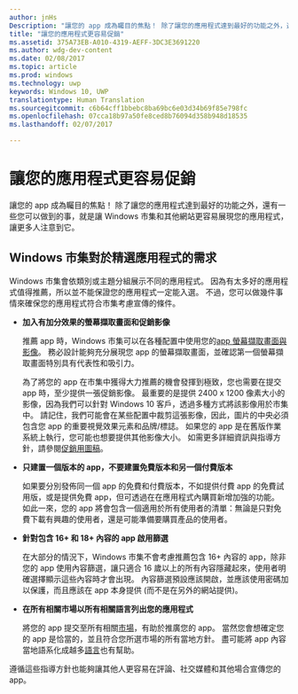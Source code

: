 ```yaml
---
author: jnHs
Description: "讓您的 app 成為矚目的焦點！ 除了讓您的應用程式達到最好的功能之外，還有一些您可以做到的事，就是讓 Windows 市集和其他網站更容易展現您的應用程式，讓更多人注意到它。"
title: "讓您的應用程式更容易促銷"
ms.assetid: 375A73EB-A010-4319-AEFF-3DC3E3691220
ms.author: wdg-dev-content
ms.date: 02/08/2017
ms.topic: article
ms.prod: windows
ms.technology: uwp
keywords: Windows 10, UWP
translationtype: Human Translation
ms.sourcegitcommit: c6b64cff1bbebc8ba69bc6e03d34b69f85e798fc
ms.openlocfilehash: 07cca18b97a50fe8ced8b76094d358b948d18535
ms.lasthandoff: 02/07/2017

---
```


# <a name="make-your-app-easier-to-promote"></a>讓您的應用程式更容易促銷


讓您的 app 成為矚目的焦點！ 除了讓您的應用程式達到最好的功能之外，還有一些您可以做到的事，就是讓 Windows 市集和其他網站更容易展現您的應用程式，讓更多人注意到它。

## <a name="windows-store-requirements-for-featured-apps"></a>Windows 市集對於精選應用程式的需求


Windows 市集會依類別或主題分組展示不同的應用程式。 因為有太多好的應用程式值得推薦，所以並不能保證您的應用程式一定能入選。 不過，您可以做幾件事情來確保您的應用程式符合市集考慮宣傳的條件。

-   **加入有加分效果的螢幕擷取畫面和促銷影像**

    推薦 app 時，Windows 市集可以在各種配置中使用您的[app 螢幕擷取畫面與影像](app-screenshots-and-images.md)。 務必設計能夠充分展現您 app 的螢幕擷取畫面，並確認第一個螢幕擷取畫面特別具有代表性和吸引力。

    為了將您的 app 在市集中獲得大力推薦的機會發揮到極致，您也需要在提交 app 時，至少提供一張促銷影像。 最重要的是提供 2400 x 1200 像素大小的影像，因為我們可以針對 Windows 10 客戶，透過多種方式將該影像用於市集中。 請記住，我們可能會在某些配置中裁剪這張影像，因此，圖片的中央必須包含您 app 的重要視覺效果元素和品牌/標誌。 如果您的 app 是在舊版作業系統上執行，您可能也想要提供其他影像大小。 如需更多詳細資訊與指導方針，請參閱[促銷用圖稿](app-screenshots-and-images.md#promotional-artwork)。

-   **只建置一個版本的 app，不要建置免費版本和另一個付費版本**

    如果要分別發佈同一個 app 的免費和付費版本，不如提供付費 app 的免費試用版，或是提供免費 app，但可透過在在應用程式內購買新增加強的功能。 如此一來，您的 app 將會包含一個適用於所有使用者的清單：無論是只對免費下載有興趣的使用者，還是可能準備要購買產品的使用者。

-   **針對包含 16+ 和 18+ 內容的 app 啟用篩選**

    在大部分的情況下，Windows 市集不會考慮推薦包含 16+ 內容的 app，除非您的 app 使用內容篩選，讓只適合 16 歲以上的所有內容隱藏起來，使用者明確選擇顯示這些內容時才會出現。 內容篩選預設應該開啟，並應該使用密碼加以保護，而且應該在 app 本身提供 (而不是在另外的網站提供)。

-   **在所有相關市場以所有相關語言列出您的應用程式**

    將您的 app 提交至所有相關[市場](define-pricing-and-market-selection.md)，有助於推廣您的 app。 當然您會想確定您的 app 是恰當的，並且符合您所選市場的所有當地方針。 盡可能將 app 內容當地語系化成越多[語言](supported-languages.md)也有幫助。

遵循這些指導方針也能夠讓其他人更容易在評論、社交媒體和其他場合宣傳您的 app。

 

 





